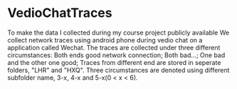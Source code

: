 # VedioChatTraces
To make the data I collected during my course project publicly available
We collect network traces using android phone during vedio chat on a application called Wechat.
The traces are collected under three different circumstances: Both ends good network connection; Both bad...; One bad and the other one good;
Traces from different end are stored in seperate folders, "LHR" and "HXQ". Three circumstances are denoted using different subfolder name, 3-x, 4-x and 5-x(0 < x < 6).
